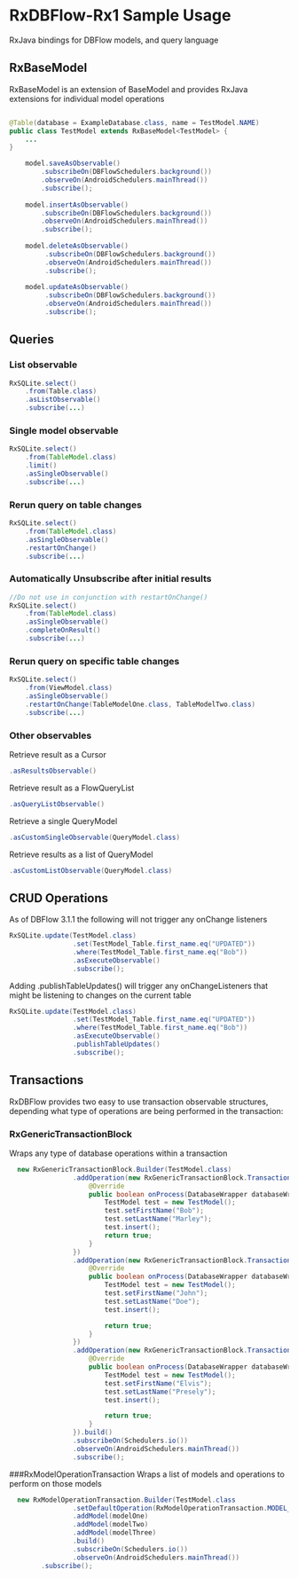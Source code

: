 

# RxDBFlow-Rx1 Sample Usage
RxJava bindings for DBFlow models, and query language


## RxBaseModel
RxBaseModel is an extension of BaseModel and provides RxJava extensions for individual model operations 

```java

@Table(database = ExampleDatabase.class, name = TestModel.NAME)
public class TestModel extends RxBaseModel<TestModel> {
    ...
}
```


```java
    model.saveAsObservable()
        .subscribeOn(DBFlowSchedulers.background())
        .observeOn(AndroidSchedulers.mainThread())
        .subscribe();
        
    model.insertAsObservable()
        .subscribeOn(DBFlowSchedulers.background())
        .observeOn(AndroidSchedulers.mainThread())
        .subscribe();
        
    model.deleteAsObservable()
         .subscribeOn(DBFlowSchedulers.background())
         .observeOn(AndroidSchedulers.mainThread())
         .subscribe();
        
    model.updateAsObservable()
         .subscribeOn(DBFlowSchedulers.background())
         .observeOn(AndroidSchedulers.mainThread())
         .subscribe();       
```

## Queries

### List observable
```java
RxSQLite.select()
    .from(Table.class)
    .asListObservable()
    .subscribe(...)
```

### Single model observable

```java
RxSQLite.select()
    .from(TableModel.class)
    .limit()
    .asSingleObservable()
    .subscribe(...) 
```

### Rerun query on table changes

```java
RxSQLite.select()
    .from(TableModel.class)
    .asSingleObservable()
    .restartOnChange()
    .subscribe(...)
```

### Automatically Unsubscribe after initial results

```java
//Do not use in conjunction with restartOnChange()
RxSQLite.select()
    .from(TableModel.class)
    .asSingleObservable()
    .completeOnResult()
    .subscribe(...)
```


### Rerun query on specific table changes

```java
RxSQLite.select()
    .from(ViewModel.class)
    .asSingleObservable()
    .restartOnChange(TableModelOne.class, TableModelTwo.class)
    .subscribe(...)
```


### Other observables 
Retrieve result as a Cursor

```java
.asResultsObservable() 
```
Retrieve result as a FlowQueryList
```java
.asQueryListObservable()
```


Retrieve a single QueryModel
```java
.asCustomSingleObservable(QueryModel.class)
```


Retrieve results as a list of QueryModel
```java
.asCustomListObservable(QueryModel.class)
```



## CRUD Operations

As of DBFlow 3.1.1 the following will not trigger any onChange listeners
```java
RxSQLite.update(TestModel.class)
                .set(TestModel_Table.first_name.eq("UPDATED"))
                .where(TestModel_Table.first_name.eq("Bob"))
                .asExecuteObservable()
                .subscribe();
 ```

Adding .publishTableUpdates() will trigger any onChangeListeners that might be listening to changes on the current table

```java
RxSQLite.update(TestModel.class)
                .set(TestModel_Table.first_name.eq("UPDATED"))
                .where(TestModel_Table.first_name.eq("Bob"))
                .asExecuteObservable()
                .publishTableUpdates()
                .subscribe();
 ```

## Transactions

RxDBFlow provides two easy to use transaction observable structures, depending what type of operations are being performed in the transaction:

### RxGenericTransactionBlock
Wraps any type of database operations within a transaction

```java
  new RxGenericTransactionBlock.Builder(TestModel.class)
                .addOperation(new RxGenericTransactionBlock.TransactionOperation() {
                    @Override
                    public boolean onProcess(DatabaseWrapper databaseWrapper) {
                        TestModel test = new TestModel();
                        test.setFirstName("Bob");
                        test.setLastName("Marley");
                        test.insert();
                        return true;
                    }
                })
                .addOperation(new RxGenericTransactionBlock.TransactionOperation() {
                    @Override
                    public boolean onProcess(DatabaseWrapper databaseWrapper) {
                        TestModel test = new TestModel();
                        test.setFirstName("John");
                        test.setLastName("Doe");
                        test.insert();

                        return true;
                    }
                })
                .addOperation(new RxGenericTransactionBlock.TransactionOperation() {
                    @Override
                    public boolean onProcess(DatabaseWrapper databaseWrapper) {
                        TestModel test = new TestModel();
                        test.setFirstName("Elvis");
                        test.setLastName("Presely");
                        test.insert();

                        return true;
                    }
                }).build()
                .subscribeOn(Schedulers.io())
                .observeOn(AndroidSchedulers.mainThread())
                .subscribe();
```

###RxModelOperationTransaction
Wraps a list of models and operations to perform on those models

```java
  new RxModelOperationTransaction.Builder(TestModel.class
                .setDefaultOperation(RxModelOperationTransaction.MODEL_OPERATION_INSERT)
                .addModel(modelOne)
                .addModel(modelTwo)
                .addModel(modelThree)
                .build()
                .subscribeOn(Schedulers.io())
                .observeOn(AndroidSchedulers.mainThread())
        .subscribe();
```

